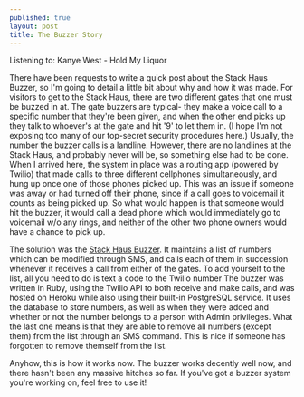 ```yaml
---
published: true
layout: post
title: The Buzzer Story
---
```


Listening to: Kanye West - Hold My Liquor

There have been requests to write a quick post about the Stack Haus Buzzer, so I'm going to detail a little bit about why and how it was made. For visitors to get to the Stack Haus, there are two different gates that one must be buzzed in at. The gate buzzers are typical- they make a voice call to a specific number that they're been given, and when the other end picks up they talk to whoever's at the gate and hit '9' to let them in. (I hope I'm not exposing too many of our top-secret security procedures here.) Usually, the number the buzzer calls is a landline. However, there are no landlines at the Stack Haus, and probably never will be, so something else had to be done. When I arrived here, the system in place was a routing app (powered by Twilio) that made calls to three different cellphones simultaneously, and hung up once one of those phones picked up. This was an issue if someone was away or had turned off their phone, since if a call goes to voicemail it counts as being picked up. So what would happen is that someone would hit the buzzer, it would call a dead phone which would immediately go to voicemail w/o any rings, and neither of the other two phone owners would have a chance to pick up.

The solution was the [Stack Haus Buzzer](https://github.com/FullStackFoundry/StackHausBuzzer). It maintains a list of numbers which can be modified through SMS, and calls each of them in succession whenever it receives a call from either of the gates. To add yourself to the list, all you need to do is text a code to the Twilio number  The buzzer was written in Ruby, using the Twilio API to both receive and make calls, and was hosted on Heroku while also using their built-in PostgreSQL service. It uses the database to store numbers, as well as when they were added and whether or not the number belongs to a person with Admin privileges. What the last one means is that they are able to remove all numbers (except them) from the list through an SMS command. This is nice if someone has forgotten to remove themself from the list. 

Anyhow, this is how it works now. The buzzer works decently well now, and there hasn't been any massive hitches so far. If you've got a buzzer system you're working on, feel free to use it!